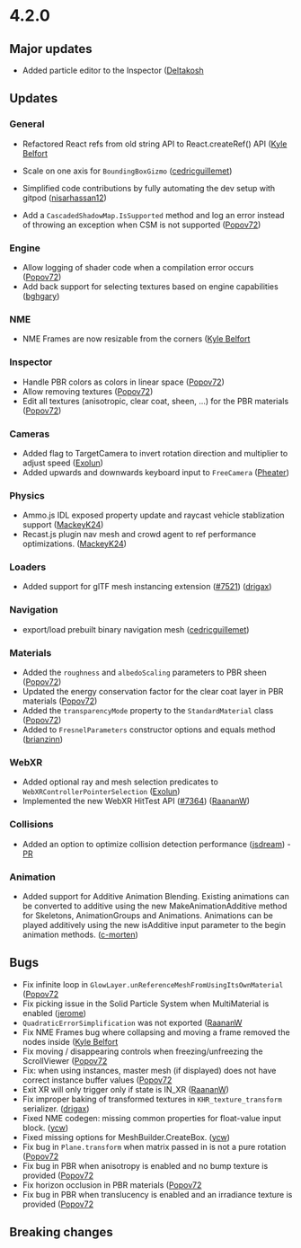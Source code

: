 # 4.2.0

## Major updates
- Added particle editor to the Inspector ([Deltakosh](https://github.com/deltakosh)

## Updates

### General

- Refactored React refs from old string API to React.createRef() API ([Kyle Belfort](https://github.com/belfortk)

- Scale on one axis for `BoundingBoxGizmo` ([cedricguillemet](https://github.com/cedricguillemet))

- Simplified code contributions by fully automating the dev setup with gitpod ([nisarhassan12](https://github.com/nisarhassan12))
- Add a `CascadedShadowMap.IsSupported` method and log an error instead of throwing an exception when CSM is not supported ([Popov72](https://github.com/Popov72))

### Engine

- Allow logging of shader code when a compilation error occurs ([Popov72](https://github.com/Popov72))
- Add back support for selecting textures based on engine capabilities ([bghgary](https://github.com/bghgary))

### NME

- NME Frames are now resizable from the corners ([Kyle Belfort](https://github.com/belfortk)

### Inspector

- Handle PBR colors as colors in linear space ([Popov72](https://github.com/Popov72))
- Allow removing textures ([Popov72](https://github.com/Popov72))
- Edit all textures (anisotropic, clear coat, sheen, ...) for the PBR materials ([Popov72](https://github.com/Popov72))

### Cameras

- Added flag to TargetCamera to invert rotation direction and multiplier to adjust speed ([Exolun](https://github.com/Exolun))
- Added upwards and downwards keyboard input to `FreeCamera` ([Pheater](https://github.com/pheater))

### Physics

- Ammo.js IDL exposed property update and raycast vehicle stablization support ([MackeyK24](https://github.com/MackeyK24))
- Recast.js plugin nav mesh and crowd agent to ref performance optimizations. ([MackeyK24](https://github.com/MackeyK24))

### Loaders

- Added support for glTF mesh instancing extension ([#7521](https://github.com/BabylonJS/Babylon.js/issues/7521)) ([drigax](https://github.com/Drigax))

### Navigation
- export/load prebuilt binary navigation mesh ([cedricguillemet](https://github.com/cedricguillemet))

### Materials

- Added the `roughness` and `albedoScaling` parameters to PBR sheen ([Popov72](https://github.com/Popov72))
- Updated the energy conservation factor for the clear coat layer in PBR materials ([Popov72](https://github.com/Popov72))
- Added the `transparencyMode` property to the `StandardMaterial` class ([Popov72](https://github.com/Popov72))
- Added to `FresnelParameters` constructor options and equals method ([brianzinn](https://github.com/brianzinn))

### WebXR

- Added optional ray and mesh selection predicates to `WebXRControllerPointerSelection` ([Exolun](https://github.com/Exolun))
- Implemented the new WebXR HitTest API ([#7364](https://github.com/BabylonJS/Babylon.js/issues/7364)) ([RaananW](https://github.com/RaananW))

### Collisions
- Added an option to optimize collision detection performance ([jsdream](https://github.com/jsdream)) - [PR](https://github.com/BabylonJS/Babylon.js/pull/7810)

### Animation
- Added support for Additive Animation Blending. Existing animations can be converted to additive using the new MakeAnimationAdditive method for Skeletons, AnimationGroups and Animations. Animations can be played additively using the new isAdditive input parameter to the begin animation methods. ([c-morten](https://github.com/c-morten))

## Bugs

- Fix infinite loop in `GlowLayer.unReferenceMeshFromUsingItsOwnMaterial` ([Popov72](https://github.com/Popov72)
- Fix picking issue in the Solid Particle System when MultiMaterial is enabled ([jerome](https://github.com/jbousquie))
- `QuadraticErrorSimplification` was not exported ([RaananW](https://github.com/Raananw)
- Fix NME Frames bug where collapsing and moving a frame removed the nodes inside ([Kyle Belfort](https://github.com/belfortk)
- Fix moving / disappearing controls when freezing/unfreezing the ScrollViewer ([Popov72](https://github.com/Popov72)
- Fix: when using instances, master mesh (if displayed) does not have correct instance buffer values ([Popov72](https://github.com/Popov72)
- Exit XR will only trigger only if state is IN_XR ([RaananW](https://github.com/RaananW))
- Fix improper baking of transformed textures in `KHR_texture_transform` serializer. ([drigax](https://github.com/Drigax))
- Fixed NME codegen: missing common properties for float-value input block. ([ycw](https://github.com/ycw))
- Fixed missing options for MeshBuilder.CreateBox. ([ycw](https://github.com/ycw))
- Fix bug in `Plane.transform` when matrix passed in is not a pure rotation ([Popov72](https://github.com/Popov72)
- Fix bug in PBR when anisotropy is enabled and no bump texture is provided ([Popov72](https://github.com/Popov72)
- Fix horizon occlusion in PBR materials ([Popov72](https://github.com/Popov72)
- Fix bug in PBR when translucency is enabled and an irradiance texture is provided ([Popov72](https://github.com/Popov72)

## Breaking changes

